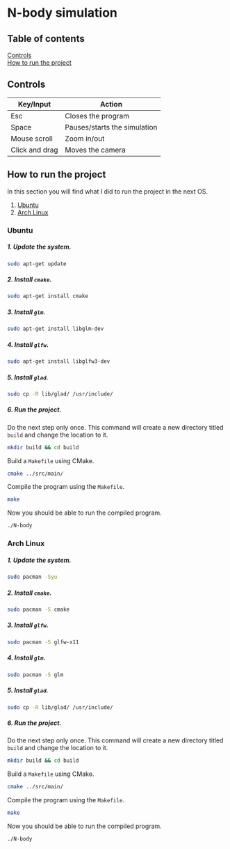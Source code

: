 # N-body simulation


## Table of contents
[Controls](#controls)  
[How to run the project](#how-to-run-the-project)

## Controls
| Key/Input      | Action                       |
|----------------|------------------------------|
| Esc            | Closes the program           |
| Space          | Pauses/starts the simulation |
| Mouse scroll   | Zoom in/out                  |
| Click and drag | Moves the camera             |
  




## How to run the project

In this section you will find what I did to run the project in the next OS.

1. [Ubuntu](#ubuntu)
2. [Arch Linux](#arch-linux)

### Ubuntu
##### 1. Update the system. 
```bash
sudo apt-get update
```
##### 2. Install `cmake`.
```bash
sudo apt-get install cmake
```
##### 3. Install `glm`.
```bash
sudo apt-get install libglm-dev
```
##### 4. Install `glfw`.
```bash
sudo apt-get install libglfw3-dev
```
##### 5. Install `glad`.
```bash
sudo cp -R lib/glad/ /usr/include/
```

##### 6. Run the project.  
Do the next step only once. This command will create a new directory titled `build` and change the location to it.
```bash
mkdir build && cd build
``` 
Build a `Makefile` using CMake.
```bash
cmake ../src/main/
```
Compile the program using the `Makefile`.
```bash
make
```
Now you should be able to run the compiled program.
```bash
./N-body
```

### Arch Linux

##### 1. Update the system.  
```bash
sudo pacman -Syu
```

##### 2. Install `cmake`.  
```bash
sudo pacman -S cmake
```

##### 3. Install `glfw`.  
```bash
sudo pacman -S glfw-x11
```
##### 4. Install `glm`.
```bash
sudo pacman -S glm
```

##### 5. Install `glad`.
```bash
sudo cp -R lib/glad/ /usr/include/
```

##### 6. Run the project.  

Do the next step only once. This command will create a new directory titled `build` and change the location to it.
```bash
mkdir build && cd build
```

Build a `Makefile` using CMake.
```bash
cmake ../src/main/
```
Compile the program using the `Makefile`.
```bash
make
```

Now you should be able to run the compiled program.
```bash
./N-body
```


